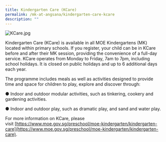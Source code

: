 ```yaml
---
title: Kindergarten Care (KCare)
permalink: /mk-at-angsana/kindergarten-care-kcare
description: ""
---
```


![KCare.jpg](https://angsanapri.moe.edu.sg/qql/slot/u167/MK@Angsana/KCare.jpg)

Kindergarten Care (KCare) is available in all MOE Kindergartens (MK) located within primary schools. If you register, your child can be in KCare before and after their MK session, providing the convenience of a full-day service. KCare operates from Monday to Friday, 7am to 7pm, including school holidays. It is closed on public holidays and up to 6 additional days each year.

  

The programme includes meals as well as activities designed to provide time and space for children to play, explore and discover through:

● Indoor and outdoor modular activities, such as tinkering, cookery and gardening activities.

● Indoor and outdoor play, such as dramatic play, and sand and water play.

  

For more information on KCare, please visit [https://www.moe.gov.sg/preschool/moe-kindergarten/kindergarten-care](https://www.moe.gov.sg/preschool/moe-kindergarten/kindergarten-care).